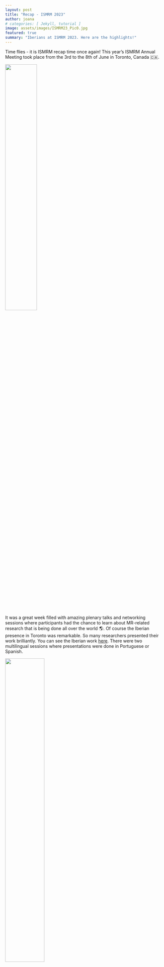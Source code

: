 ```yaml
---
layout: post
title: "Recap - ISMRM 2023"
author: joana
# categories: [ Jekyll, tutorial ]
image: assets/images/ISMRM23_Pic0.jpg
featured: true
summary: "Iberians at ISMRM 2023. Here are the highlights!"
---
```


Time flies - it is ISMRM recap time once again! This year’s ISMRM Annual Meeting took place from the 3rd to the 8th of June in Toronto, Canada 🇨🇦.

<img src="{{ site.baseurl }}/assets/images/ISMRM23_Pic1.png" width="45%"/>

It was a great week filled with amazing plenary talks and networking sessions where participants had the chance to learn about MR-related research that is being done all over the world 🌎.
Of course the Iberian presence in Toronto was remarkable. So many researchers presented their work brilliantly. You can see the Iberian work [here](https://ismrm-iberian.eu/2023/05/31/ISMRM23_highlight.html). There were two multilingual sessions where presentations were done in Portuguese or Spanish. 

<img src="{{ site.baseurl }}/assets/images/ISMRM23_Pic2.jpg" width="50%"/>

We also had not one, but TWO, researchers awarded with the junior fellowship (congratulations Joana and Gabriel). There was also a poster session dedicated to the different ISMRM chapters, and, of course, the Iberian Chapter poster was the shiniest (because everything is better with 🌞).
There were also moments for social gatherings, including attending a Blue Jays game and the Iberian social event. This event happened at the Steam Whistle Biergärten, in Toronto. Thanks to all Iberian amig@s for making these social events memorable!

<img src="{{ site.baseurl }}/assets/images/ISMRM23_Pic3.png" width="50%"/>

It was great to see many of you in Toronto and we hope we get to see each other again next year in Singapore!

Até breve, Hasta pronto,

ISMRM Iberian Chapter

<img src="{{ site.baseurl }}/assets/images/ISMRM23_Pic4.png" width="70%"/>
